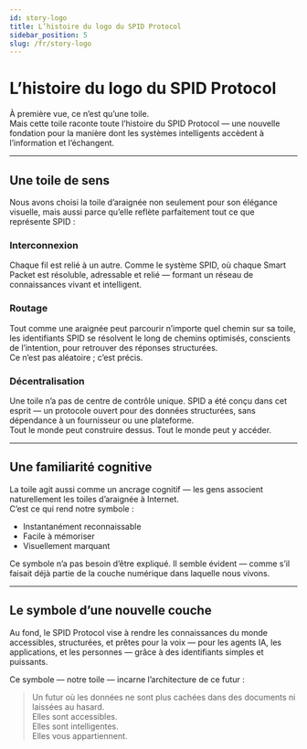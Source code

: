 ```yaml
---
id: story-logo
title: L’histoire du logo du SPID Protocol
sidebar_position: 5
slug: /fr/story-logo
---
```


# L’histoire du logo du SPID Protocol

À première vue, ce n’est qu’une toile.  
Mais cette toile raconte toute l’histoire du SPID Protocol — une nouvelle fondation pour la manière dont les systèmes intelligents accèdent à l’information et l’échangent.

---

## Une toile de sens

Nous avons choisi la toile d’araignée non seulement pour son élégance visuelle, mais aussi parce qu’elle reflète parfaitement tout ce que représente SPID :

### Interconnexion

Chaque fil est relié à un autre. Comme le système SPID, où chaque Smart Packet est résoluble, adressable et relié — formant un réseau de connaissances vivant et intelligent.

### Routage

Tout comme une araignée peut parcourir n’importe quel chemin sur sa toile, les identifiants SPID se résolvent le long de chemins optimisés, conscients de l’intention, pour retrouver des réponses structurées.  
Ce n’est pas aléatoire ; c’est précis.

### Décentralisation

Une toile n’a pas de centre de contrôle unique. SPID a été conçu dans cet esprit — un protocole ouvert pour des données structurées, sans dépendance à un fournisseur ou une plateforme.  
Tout le monde peut construire dessus. Tout le monde peut y accéder.

---

## Une familiarité cognitive

La toile agit aussi comme un ancrage cognitif — les gens associent naturellement les toiles d’araignée à Internet.  
C’est ce qui rend notre symbole :

- Instantanément reconnaissable  
- Facile à mémoriser  
- Visuellement marquant

Ce symbole n’a pas besoin d’être expliqué. Il semble évident — comme s’il faisait déjà partie de la couche numérique dans laquelle nous vivons.

---

## Le symbole d’une nouvelle couche

Au fond, le SPID Protocol vise à rendre les connaissances du monde accessibles, structurées, et prêtes pour la voix — pour les agents IA, les applications, et les personnes — grâce à des identifiants simples et puissants.

Ce symbole — notre toile — incarne l’architecture de ce futur :

> Un futur où les données ne sont plus cachées dans des documents ni laissées au hasard.  
> Elles sont accessibles.  
> Elles sont intelligentes.  
> Elles vous appartiennent.

